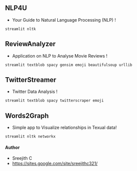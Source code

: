 ## NLP4U
+ Your Guide to Natural Language Processing (NLP) !
```
streamlit nltk
```

## ReviewAnalyzer
+ Application on NLP to Analyse Movie Reviews !
```
streamlit textblob spacy gensim emoji beautifulsoup urllib
```

## TwitterStreamer
+ Twitter Data Analysis !
```
streamlit textblob spacy twitterscraper emoji
```

## Words2Graph
+ Simple app to Visualize relationships in Texual data!
```
streamlit nltk networkx
```

#### Author
+ Sreejith C
+ https://sites.google.com/site/sreejithc321/


